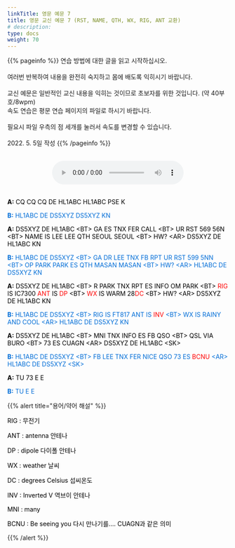 ```yaml
---
linkTitle: 영문 예문 7
title: 영문 교신 예문 7 (RST, NAME, QTH, WX, RIG, ANT 교환)
# description: 
type: docs
weight: 70
---
```


{{% pageinfo %}}
연습 방법에 대한 글을 읽고 시작하십시오.<br>
<br>
여러번 반복하여 내용을 완전히 숙지하고 몸에 배도록 익히시기 바랍니다.<br>
<br>
교신 예문은 일반적인 교신 내용을 익히는 것이므로 초보자를 위한 것입니다. (약 40부호/8wpm)<br>
속도 연습은 평문 연습 페이지의 파일로 하시기 바랍니다.<br>
<br>
필요시 파일 우측의 점 세개를 눌러서 속도를 변경할 수 있습니다.<br>
<br>
2022. 5. 5일 작성
{{% /pageinfo %}}

<br>

<center><audio src="https://blog.kakaocdn.net/dn/kUsm3/btrBsEAXhe0/YkS9CcfkU6wkdNh2UOQKB1/tfile.mp3" controls="controls"></audio></center>
<br>

<p data-ke-size="size16"><span style="color: #000000;"><b>A:</b> CQ CQ CQ DE HL1ABC HL1ABC PSE K</span></p>
<p data-ke-size="size16"><span style="color: #006dd7;"><b>B:</b> HL1ABC DE DS5XYZ DS5XYZ KN</span></p>
<p data-ke-size="size16"><span style="color: #000000;"><b>A:</b> DS5XYZ DE HL1ABC &lt;BT&gt; GA ES TNX FER CALL &lt;BT&gt; UR RST 569 56N &lt;BT&gt; NAME IS LEE LEE QTH SEOUL SEOUL &lt;BT&gt; HW? &lt;AR&gt; DS5XYZ DE HL1ABC KN</span></p>
<p data-ke-size="size16"><span style="color: #006dd7;"><b>B:</b> HL1ABC DE DS5XYZ &lt;BT&gt; GA DR LEE TNX FB RPT UR RST 599 5NN &lt;BT&gt; OP PARK PARK ES QTH MASAN MASAN &lt;BT&gt; HW? &lt;AR&gt; HL1ABC DE DS5XYZ KN</span></p>
<p data-ke-size="size16"><span style="color: #000000;"><b>A:</b> DS5XYZ DE HL1ABC &lt;BT&gt; R PARK TNX RPT ES INFO OM PARK &lt;BT&gt; <span style="color: red;">RIG</span><span style="color: #000000;"> IS IC7300 <span style="color: red;">ANT</span><span style="color: #000000;"> IS <span style="color: red;">DP</span><span style="color: #000000;"> &lt;BT&gt; <span style="color: red;">WX</span><span style="color: #000000;"> IS WARM 28<span style="color: red;">DC</span><span style="color: #000000;"> &lt;BT&gt; HW? &lt;AR&gt; DS5XYZ DE HL1ABC KN</span></p>
<p data-ke-size="size16"><span style="color: #006dd7;"><b>B:</b> HL1ABC DE DS5XYZ &lt;BT&gt; RIG IS FT817 ANT IS <span style="color: red;">INV</span><span style="color: #006dd7;"> &lt;BT&gt; WX IS RAINY AND COOL &lt;AR&gt; HL1ABC DE DS5XYZ KN</span></p>
<p data-ke-size="size16"><span style="color: #000000;"><b>A:</b> DS5XYZ DE HL1ABC &lt;BT&gt; MNI TNX INFO ES FB QSO &lt;BT&gt; QSL VIA BURO &lt;BT&gt; 73 ES CUAGN &lt;AR&gt; DS5XYZ DE HL1ABC &lt;SK&gt;</span></p>
<p data-ke-size="size16"><span style="color: #006dd7;"><b>B:</b> HL1ABC DE DS5XYZ &lt;BT&gt; FB LEE TNX FER NICE QSO 73 ES <span style="color: red;">BCNU</span><span style="color: #006dd7;"> &lt;AR&gt; HL1ABC DE DS5XYZ &lt;SK&gt;</span></p>
<p data-ke-size="size16"><span style="color: #000000;"><b>A:</b> TU 73 E E</span></p>
<p data-ke-size="size16"><span style="color: #006dd7;"><b>B:</b> TU E E</span></p>

{{% alert title="용어/약어 해설" %}}
<p data-ke-size="size16">
<p data-ke-size="size16"><span style="color: #000000;">RIG : 무전기</span></p>
<p data-ke-size="size16"><span style="color: #000000;">ANT : antenna 안테나</span></p>
<p data-ke-size="size16"><span style="color: #000000;">DP : dipole 다이폴 안테나</span></p>
<p data-ke-size="size16"><span style="color: #000000;">WX : weather 날씨</span></p>
<p data-ke-size="size16"><span style="color: #000000;">DC : degrees Celsius 섭씨온도</span></p>
<p data-ke-size="size16"><span style="color: #000000;">INV : Inverted V 역브이 안테나</span></p>
<p data-ke-size="size16"><span style="color: #000000;">MNI : many</span></p>
<p data-ke-size="size16"><span style="color: #000000;">BCNU : Be seeing you 다시 만나기를.... CUAGN과 같은 의미</span></p>
{{% /alert %}}
<p data-ke-size="size16">&nbsp;</p>
<p data-ke-size="size16">&nbsp;</p>